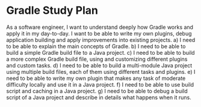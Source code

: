 # Gradle Study Plan

As a software engineer, I want to understand deeply how Gradle works and apply it in my day-to-day.
I want to be able to write my own plugins, debug application building and apply improvements into existing 
projects.
a) I need to be able to explain the main concepts of Gradle.
b) I need to be able to build a simple Gradle build file to a Java project.
c) I need to be able to build a more complex Gradle build file, using and customizing different 
plugins and custom tasks.
d) I need to be able to build a multi-module Java project using multiple build files, each of them 
using different tasks and plugins.
e) I need to be able to write my own plugin that makes any task of moderate difficulty locally and use
it in a Java project.
f) I need to be able to use build script and caching in a Java project.
g) I need to be able to debug a build script of a Java project and describe in details what happens
when it runs.